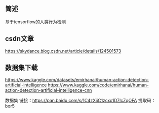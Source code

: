 ## 简述
基于tensorflow的人类行为检测

## csdn文章
https://skydance.blog.csdn.net/article/details/124501573

## 数据集下载
https://www.kaggle.com/datasets/emirhanai/human-action-detection-artificial-intelligence
https://www.kaggle.com/code/emirhanai/human-action-detection-artificial-intelligence-cnn

数据集
链接：https://pan.baidu.com/s/1C4zXiiC1zcxo1D7IcZqOFA 
提取码：bor5